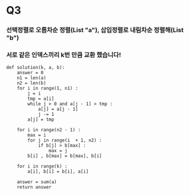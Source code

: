 
# Q3 

### 선택정렬로 오름차순 정렬(List "a"), 삽입정렬로 내림차순 정렬해(List "b") 
### 서로 같은 인덱스끼리 k번 만큼 교환 했습니다!


```
def solution(k, a, b):
    answer = 0
    n1 = len(a)
    n2 = len(b)
    for i in range(1, n1) :
        j = i
        tmp = a[i]
        while j > 0 and a[j - 1] > tmp :
            a[j] = a[j - 1]
            j -= 1
        a[j] = tmp 
        
    for i in range(n2 - 1) :
        max = i
        for j in range(i  + 1, n2) :
            if b[j] > b[max] :
                max = j
        b[i] , b[max] = b[max], b[i]
        
    for i in range(k) :
        a[i], b[i] = b[i], a[i]
    
    answer = sum(a)
    return answer

```